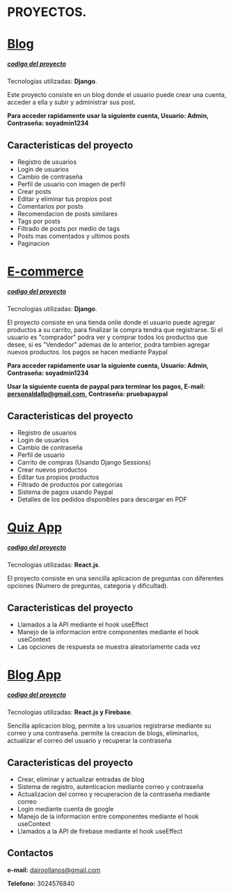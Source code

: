 # PROYECTOS.

# [Blog](http://dairo.pythonanywhere.com/)
##### [codigo del proyecto](https://github.com/Dairollanos/blog)
Tecnologias utilizadas: **Django**.

Este proyecto consiste en un blog donde el usuario puede crear una cuenta, acceder a ella y subir y administrar sus post.

**Para acceder rapidamente usar la siguiente cuenta, Usuario: Admin, Contraseña: soyadmin1234**

## Caracteristicas del proyecto
- Registro de usuarios
- Login de usuarios
- Cambio de contraseña
- Perfil de usuario con imagen de perfil
- Crear posts
- Editar y eliminar tus propios post
- Comentarios por posts
- Recomendacion de posts similares
- Tags por posts
- Filtrado de posts por medio de tags
- Posts mas comentados y ultimos posts
- Paginacion


# [E-commerce](http://xdairo.pythonanywhere.com/)
##### [codigo del proyecto](https://github.com/Dairollanos/E-commerce)
Tecnologias utilizadas: **Django**.

El proyecto consiste en una tienda onlie donde el usuario puede agregar productos a su carrito, para finalizar la compra tendra que registrarse. Si el usuario es "comprador" podra ver y comprar todos los productos que desee, si es "Vendedor" ademas de lo anterior, podra tambien agregar nuevos productos. los pagos se hacen mediante Paypal

**Para acceder rapidamente usar la siguiente cuenta, Usuario: Admin, Contraseña: soyadmin1234**

**Usar la siguiente cuenta de paypal para terminar los pagos, E-mail: personaldallp@gmail.com, Contraseña: pruebapaypal**

## Caracteristicas del proyecto
- Registro de usuarios
- Login de usuarios
- Cambio de contraseña
- Perfil de usuario
- Carrito de compras (Usando Django Sessions)
- Crear nuevos productos
- Editar tus propios productos
- Filtrado de productos por categorias
- Sistema de pagos usando Paypal
- Detalles de los pedidos disponibles para descargar en PDF

# [Quiz App](https://react-quiz-dallp.netlify.app/)
##### [codigo del proyecto](https://github.com/Dairollanos/Quiz-react)
Tecnologias utilizadas: **React.js**.

El proyecto consiste en una sencilla aplicacion de preguntas con diferentes opciones (Numero de preguntas, categoria y dificultad).

## Caracteristicas del proyecto
- Llamados a la API mediante el hook useEffect
- Manejo de la informacion entre componentes mediante el hook useContext
- Las opciones de respuesta se muestra aleatoriamente cada vez 

# [Blog App](https://react-blog-dallp.netlify.app/)
##### [codigo del proyecto](https://github.com/Dairollanos/Blog-react)
Tecnologias utilizadas: **React.js y Firebase**.

Sencilla aplicacion blog, permite a los usuarios registrarse mediante su correo y una contraseña. permite la creacion de blogs, eliminarlos, actualizar el correo del usuario y recuperar la contraseña

## Caracteristicas del proyecto
- Crear, eliminar y actualizar entradas de blog
- Sistema de registro, autenticacion mediante correo y contraseña 
- Actualizacion del correo y recuperacion de la contraseña mediante correo
- Login mediante cuenta de google
- Manejo de la informacion entre componentes mediante el hook useContext
- Llamados a la API de firebase mediante el hook useEffect


## Contactos
**e-mail:** dairoollanos@gmail.com

**Telefono:** 3024576840

